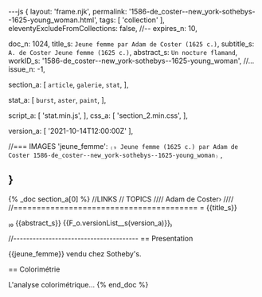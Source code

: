 ---js
{
  layout:    'frame.njk',
  permalink: '1586-de_coster--new_york-sothebys--1625-young_woman.html',
  tags:      [ 'collection' ],
  eleventyExcludeFromCollections: false,
  //-- expires_n: 10,

  doc_n:      1024,
  title_s:    `Jeune femme par Adam de Coster (1625 c.)`,
  subtitle_s: `A. de Coster Jeune femme (1625 c.)`,
  abstract_s: `Un nocture flamand`,
  workID_s:   '1586-de_coster--new_york-sothebys--1625-young_woman',
  //... issue_n: -1,

  section_a:
  [
    `article`,
    `galerie`,
    `stat`,
  ],

  stat_a:
  [
    `burst`,
    `aster`,
    `paint`,
  ],

  script_a:
  [
    'stat.min.js',
  ],
  css_a:
  [
    'section_2.min.css',
  ],

  version_a:
  [
    '2021-10-14T12:00:00Z'
  ],

  //=== IMAGES
  'jeune_femme':
      `₍₉ Jeune femme (1625 c.) par Adam de Coster
      1586-de_coster--new_york-sothebys--1625-young_woman₎`
  ,

}
---
{% _doc section_a[0] %}
//LINKS
// TOPICS
////
Adam de Coster›
////
//========================================
= {{title_s}}

₍₀ {{abstract_s}}
  {{F_o.versionList__s(version_a)}}₎

//---------------------------------------
== Presentation

{{jeune_femme}} vendu chez Sotheby's.

== Colorimétrie

L'analyse colorimétrique...
{% end_doc %}
